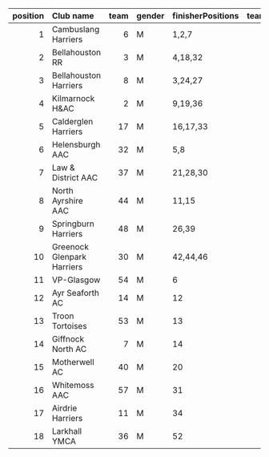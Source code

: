 |   position | Club name                  |   team | gender   | finisherPositions   |   teamPoints |   penaltyPoints |   totalPoints |   totalFinishers | Website                                    |
|-----------:|:---------------------------|-------:|:---------|:--------------------|-------------:|----------------:|--------------:|-----------------:|:-------------------------------------------|
|          1 | Cambuslang Harriers        |      6 | M        | 1,2,7               |           10 |               0 |            10 |                8 | https://cambuslangharriers.org/            |
|          2 | Bellahouston RR            |      3 | M        | 4,18,32             |           54 |               0 |            54 |                4 | https://www.bellahoustonroadrunners.co.uk/ |
|          3 | Bellahouston Harriers      |      8 | M        | 3,24,27             |           54 |               0 |            54 |                7 | http://www.bellahoustonharriers.co.uk/     |
|          4 | Kilmarnock H&AC            |      2 | M        | 9,19,36             |           64 |               0 |            64 |                5 | http://www.kilmarnockharriers.com/         |
|          5 | Calderglen Harriers        |     17 | M        | 16,17,33            |           66 |               0 |            66 |                5 | http://www.calderglenharriers.org.uk/      |
|          6 | Helensburgh AAC            |     32 | M        | 5,8                 |           13 |              63 |            76 |                2 | https://www.helensburghaac.com/            |
|          7 | Law & District AAC         |     37 | M        | 21,28,30            |           79 |               0 |            79 |                5 | http://www.lawaac.co.uk/                   |
|          8 | North Ayrshire AAC         |     44 | M        | 11,15               |           26 |              63 |            89 |                2 | https://naathletics.co.uk/                 |
|          9 | Springburn Harriers        |     48 | M        | 26,39               |           65 |              63 |           128 |                2 | https://www.springburnharriers.co.uk/      |
|         10 | Greenock Glenpark Harriers |     30 | M        | 42,44,46            |          132 |               0 |           132 |                5 | https://greenockglenparkharriers.com/      |
|         11 | VP-Glasgow                 |     54 | M        | 6                   |            6 |             126 |           132 |                1 | https://www.vp-glasgow.com                 |
|         12 | Ayr Seaforth AC            |     14 | M        | 12                  |           12 |             126 |           138 |                1 | https://www.ayrseaforth.co.uk/             |
|         13 | Troon Tortoises            |     53 | M        | 13                  |           13 |             126 |           139 |                1 | http://troontortoises.co.uk                |
|         14 | Giffnock North AC          |      7 | M        | 14                  |           14 |             126 |           140 |                1 | https://www.giffnocknorth.co.uk/           |
|         15 | Motherwell AC              |     40 | M        | 20                  |           20 |             126 |           146 |                1 | https://motherwellac.com/                  |
|         16 | Whitemoss AAC              |     57 | M        | 31                  |           31 |             126 |           157 |                1 | https://whitemossaac.co.uk/                |
|         17 | Airdrie Harriers           |     11 | M        | 34                  |           34 |             126 |           160 |                1 | http://airdrieharriers.org/                |
|         18 | Larkhall YMCA              |     36 | M        | 52                  |           52 |             126 |           178 |                1 | https://www.larkhallymcaharriers.org       |